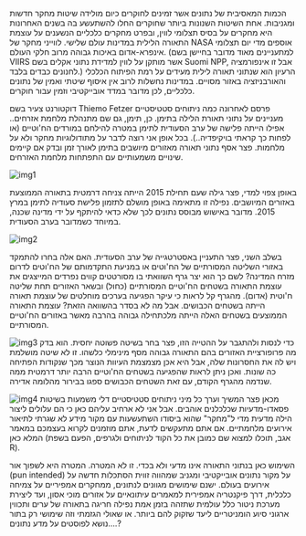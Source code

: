 
הכמות המאסיבית של נתונים אשר זמינים לחוקרים כיום מולידה שיטות מחקר חדשות ומגניבות. אחת השיטות השנונות ביותר שחוקרים החלו להשתעשע בה בשנים האחרונות היא מחקרים על בסיס תצלומי לווין, ובפרט מחקרים כלכליים הנשענים על עוצמת התאורה הלילית במדינות עולם שלישי. לווייני מחקר של NASA אוספים מדי יום תצלומי אינפרא-אדום באיכות גבוהה מרוב חלקי העולם. (למתעניינים מאוד מדובר בחיישן בשם VIIRS אשר מותקן על לווין למדידת נתוני אקלים בשם Suomi NPP, אבל זו אינפורמציה לחנונים כבדים בלבד.) הרעיון הוא שנתוני תאורה לילית מעידים על רמת הפיתוח הכלכלי והאורבניזציה באזור מסויים. במדינות נחשלות לרוב אין איסוף שיטתי ואמין של נתונים כלכליים, לכן מדובר במדד אובייקטיבי וזמין עבור חוקרים.

דוקטורנט צעיר בשם Thiemo Fetzer פרסם לאחרונה כמה ניתוחים סטטיסטיים מעניינים על נתוני תאורת הלילה בתימן. כן, תימן, גם שם מתנהלת מלחמת אזרחים.. אפילו הייתה פלישה של ערב הסעודית לתימן במטרה להילחם במורדים הח'וטיים (או לפחות כך קראתי בויקיפדיה..). בכל אופן אני רוצה לדבר על מתודולוגיות מחקר ולא על מלחמות. פצר אסף נתוני תאורה מאזורים מיושבים בתימן לאורך זמן ובדק אם קיימים שינויים משמעותיים עם התפתחות מלחמת האזרחים.

![img1](https://i2.wp.com/freigeist.devmag.net/wp-content/yemen-after.png?zoom=2)

באופן צפוי למדי, פצר גילה שעם תחילת 2015 הייתה צניחה דרמטית בתאורה הממוצעת באזורים המיושבים. נפילה זו מתאימה באופן מושלם לתזמון פלישת סעודיה לתימן במרץ 2015. מדובר באישוש מבוסס נתונים לכך שלא כדאי להיתקף על ידי מדינה שכנה, במיוחד כשמדובר בערב הסעודית.

![img2](https://i2.wp.com/freigeist.devmag.net/wp-content/before-after.png?zoom=2)

בשלב השני, פצר התעניין באסטרטגייה של ערב הסעודית. האם אלה בחרו להתמקד באזורי השליטה המסורתיים של הח'וטים או במניעת התקדמותם של הח'וטים לדרום מזרח המדינה? לשם כך הוא יצר גרף השוואתי בו מסורטטים קווים נפרדים המייצגים את עוצמת התאורה בשטחים הח'וטיים המסורתיים (כחול) ובשאר האזורים תחת שליטה ח'וטית (אדום). מהגרף קל לראות כי עיקר הפגיעה בערכים מוחלטים של עוצמת תאורה הייתה בשטחים הכבושים. אבל מה לא בסדר בהשוואה הזאת? עוצמת התאורה הממוצעים בשטחים האלה הייתה מלכתחילה גבוהה בהרבה מאשר באזורים הח'וטיים המסורתיים.

![img3](https://i1.wp.com/freigeist.devmag.net/wp-content/before-after-2.png?zoom=2)
כדי לנסות ולהתגבר על ההטייה הזו, פצר בחר בשיטה פשוטה יחסית. הוא בדק מה פרופורציית האזורים בהם התאורה גבוהה מסף מינימלי כלשהו. זו לא שיטה מושלמת ויש לה את החסרונות שלה, אבל היא אכן מצמצמת העיוות הנוצר מכך שנקודות הפתיחה כה שונות. ואכן ניתן לראות שהפגיעה בשטחים הח'וטיים הרבה יותר דרמטית ממה שנדמה מהגרף הקודם, עם זאת השטחים הכבושים ספגו בבירור מהלומה אדירה.

![img4](https://i0.wp.com/freigeist.devmag.net/wp-content/before-after-3.png?zoom=2)
מכאן פצר המשיך וערך כל מיני ניתוחים סטטיסטיים דלי משמעות בשיטות פסאדו-מדעיות שכלכלנים אוהבים. אבל אני לא ארחיב עליהם כאן כי הם עלולים ליצור הילה מדעית מדי ל"מחקר" שהוא ביסודו השתעשעות עם מקור מידע לא שגרתי לתיאור אירועים מלחמתיים. אם אתם מתעקשים לדעת, אתם מוזמנים לקרוא בעצמכם במאמר המלא כאן (אגב, תוכלו למצוא שם כמובן את כל הקוד לניתוחים ולגרפים, הפעם בשפת R).

השימוש כאן בנתוני התאורה אינו מדעי ולא בכדי. זו לא המטרה. המטרה היא לשפוך אור (pun intended) על מקור נתונים אובייקטיבי ומגניב שמהווה זווית הסתכלות חדשה על אירועים בעולם. ישנם שימושים מגוונים לנתונים, ממחקרים אמפיריים על צמיחה כלכלית, דרך פיקנטריה אמפירית למאמרים עיתונאיים על אזורים מוכי אסון, ועד ליצירת מערכת ניטור כלל עולמית שתזהה בזמן אמת נפילה חריגה בתאורה של ערים ותכווין ארגוני סיוע הומניטריים ליעד שזקוק להם ביותר. או שאולי הגזמתי וזה שימושי רק בתור נושא לפוסטים על מדע נתונים….?
